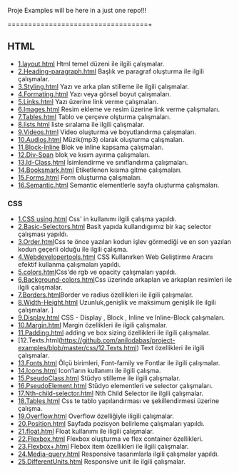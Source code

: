 Proje Examples will be here in a just one repo!!!

==================================+


## HTML 
* [1.layout.html](https://github.com/anilodabas/project-examples/blob/master/HTML/1.Layout.html) Html temel düzeni ile ilgili çalışmalar.
* [2.Heading-paragraph.html](https://github.com/anilodabas/project-examples/blob/master/HTML/2.heading-paragraph.html) Başlık ve paragraf oluşturma ile ilgili çalışmalar.
* [3.Styling.html](https://github.com/anilodabas/project-examples/blob/master/HTML/3.styling.html) Yazı ve arka plan stilleme ile ilgili çalışmalar.
* [4.Formating.html](https://github.com/anilodabas/project-examples/blob/master/HTML/4.formating.html) Yazı veya görsel boyut çalışmaları.
* [5.Links.html](https://github.com/anilodabas/project-examples/blob/master/HTML/5.Links.html) Yazı üzerine link verme çalışmaları.
* [6.Images.html](https://github.com/anilodabas/project-examples/blob/master/HTML/6.images.html) Resim ekleme ve resim üzerine link verme çalışmaları.
* [7.Tables.html](https://github.com/anilodabas/project-examples/blob/master/HTML/7.tables.html) Tablo ve çerçeve olşturma çalışmaları.
* [8.lists.html](https://github.com/anilodabas/project-examples/blob/master/HTML/8.lists.html) liste sıralama ile ilgili çalışmalar.
* [9.Videos.html](https://github.com/anilodabas/project-examples/blob/master/HTML/9.videos.html) Video oluşturma ve boyutlandırma çalışmaları.
* [10.Audios.html](https://github.com/anilodabas/project-examples/blob/master/HTML/10.audios.html) Müzik(mp3) olarak oluşturma çalışmaları.
* [11.Block-İnline](https://github.com/anilodabas/project-examples/blob/master/HTML/11.block-inline.html) Blok ve inline kapsama çalışmaları.
* [12.Div-Span](https://github.com/anilodabas/project-examples/blob/master/HTML/12.div-span.html) blok ve kısım ayırma çalışmaları.
* [13.Id-Class.html](https://github.com/anilodabas/project-examples/blob/master/HTML/13.id-class.html) İsimlendirme ve sınıflandırma çalışmaları.
* [14.Booksmark.html](https://github.com/anilodabas/project-examples/blob/master/HTML/14.booksmark.html) Etiketlenen kısıma gitme çalışmaları.
* [15.Forms.html](https://github.com/anilodabas/project-examples/blob/master/HTML/15.forms.html) Form oluşturma çalışmaları.
* [16.Semantic.html](https://github.com/anilodabas/project-examples/blob/master/HTML/16.semantic.html) Semantic elementlerle sayfa oluşturma çalışmaları.

### CSS
* [1.CSS using.html](https://github.com/anilodabas/project-examples/blob/master/css/1.using.html) Css' in kullanımı ilgili çalışma yapıldı.
* [2.Basic-Selectors.html](https://github.com/anilodabas/project-examples/blob/master/css/2.Basic-Selectors.html) Basit yapıda kullandıgıımız bir kaç selector çalışması yapıldı.
* [3.Order.html](https://github.com/anilodabas/project-examples/blob/master/css/3.Order.html)Css te önce yazılan kodun işlev görmediği ve en son yazılan kodun geçerli olduğu ile ilgili çalışma.
* [4.Webdevelopertools.html](https://github.com/anilodabas/project-examples/blob/master/css/4.Webdevelopertools.html) CSS Kullanırken Web Geliştirme Aracını efektif kullanma çalışmaları yapıldı.
* [5.colors.html](https://github.com/anilodabas/project-examples/blob/master/css/5.Colors.html)Css'de rgb ve opacity çalışmaları yapıldı.
* [6.Background-colors.html](https://github.com/anilodabas/project-examples/blob/master/css/6.Background-colors.html)Css üzerinde arkaplan ve arkaplan resimleri ile ilgili çalışmalar.
* [7.Borders.html](https://github.com/anilodabas/project-examples/blob/master/css/7.Borders.html)Border ve radius özellikleri ile ilgili  çalışmalar.
* [8.Width-Height.html](https://github.com/anilodabas/project-examples/blob/master/css/8.Width-height.html) Uzunluk,genişlik ve maksimum genişlik ile ilgili çalışmalar.	]
* [9.Display.html](https://github.com/anilodabas/project-examples/blob/master/css/9.Display.html) CSS - Display , Block , Inline ve Inline-Block çalışmaları.
* [10.Margin.html](https://github.com/anilodabas/project-examples/blob/master/css/10.Margin.html) Margin özellikleri ile ilgili çalışmalar.
* [11.Padding.html](https://github.com/anilodabas/project-examples/blob/master/css/11.Padding.html) adding ve box sizing özellikleri ile ilgili çalışmalar.
* [12.Texts.html(https://github.com/anilodabas/project-examples/blob/master/css/12.Texts.html)  Text özellikleri ile ilgili çalışmalar.
* [13.Fonts.html](https://github.com/anilodabas/project-examples/blob/master/css/13.Fonts.html) Ölçü birimleri, Font-family ve Fontlar ile ilgili çalışmalar.
* [14.Icons.html](https://github.com/anilodabas/project-examples/blob/master/css/14.Icons.html) Icon'ların kullanımı ile ilgili çalışma.
* [15.PseudoClass.html](https://github.com/anilodabas/project-examples/blob/master/css/15.PseudoClass.html) Stüdyo stilleme ile ilgili çalışmalar.
* [16.PseudoElement.html](https://github.com/anilodabas/project-examples/blob/master/css/16.PseudoElement.html) Stüdyo elementleri ve selector çalışmaları.
* [17.Nth-child-selector.html](https://github.com/anilodabas/project-examples/blob/master/css/17.Nth-child-selector.html) Nth Child Selector ile ilgili çalışmalar.
* [18.Tables.html](https://github.com/anilodabas/project-examples/blob/master/css/18.Tables.html) Css te tablo yapılandırması ve şekillendirmesi üzerine çalışma.
* [19.Overflow.html](https://github.com/anilodabas/project-examples/blob/master/css/19.Overflow.html) Overflow özelliğiyle iligili çalışmalar.
* [20.Position.html](https://github.com/anilodabas/project-examples/blob/master/css/20.Position.html) Sayfada pozisyon belirleme çalışmaları yapıldı.
* [21.float.html](https://github.com/anilodabas/project-examples/blob/master/css/21.Float.html) Float kullanımı ile iligili çalışmalar.
* [22.Flexbox.html](https://github.com/anilodabas/project-examples/blob/master/css/22.Flexbox.html) Flexbox oluşturma ve flex container özellikleri.
* [23.Flexbox+.html](https://github.com/anilodabas/project-examples/blob/master/css/23.Flexbox%2B.html) Flebox item özellikleri ile ilgili çalışmalar.
* [24.Media-query.html](https://github.com/anilodabas/project-examples/blob/master/css/24.Media-query.html) Responsive tasarımlarla ilgili çalışmalar yapıldı.
* [25.DifferentUnits.html](https://github.com/anilodabas/project-examples/blob/master/css/25.DifferentUnits.html) Responsive unit ile ilgili çalışmalar.










